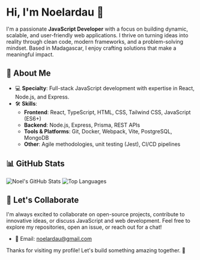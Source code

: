 # Hi, I'm Noelardau 👋

I'm a passionate **JavaScript Developer** with a focus on building dynamic, scalable, and user-friendly web applications. I thrive on turning ideas into reality through clean code, modern frameworks, and a problem-solving mindset. Based in Madagascar, I enjoy crafting solutions that make a meaningful impact.

## 🚀 About Me
- 💻 **Specialty**: Full-stack JavaScript development with expertise in React, Node.js, and Express.
- 🛠 **Skills**:
  - **Frontend**: React, TypeScript, HTML, CSS, Tailwind CSS, JavaScript (ES6+)
  - **Backend**: Node.js, Express, Prisma, REST APIs
  - **Tools & Platforms**: Git, Docker, Webpack, Vite, PostgreSQL, MongoDB
  - **Other**: Agile methodologies, unit testing (Jest), CI/CD pipelines
<!--- 🌱 **Currently Learning**: Advanced TypeScript patterns,.
- 🎯 **Goal**: To contribute to innovative open-source projects and deliver high-quality web solutions.
- 📫 **Contact**: Reach me via [email@example.com](mailto:email@example.com) or [LinkedIn](https://www.linkedin.com/in/your-profile).

## 🛠 Projects
Here are some projects I'm proud of:
- **[Money Tracker](https://github.com/noelardau/money-tracker)**: A full-stack expense tracking app built with React, Node.js, Express, and Prisma, featuring a responsive UI and RESTful API for managing wallets and transactions.
- **[Portfolio Website](https://github.com/noelardau/portfolio)**: A personal portfolio showcasing my work, built with React and Tailwind CSS, optimized for performance and accessibility.
- *More projects in my repositories below!*
-->
## 📊 GitHub Stats
![Noel's GitHub Stats](https://github-readme-stats.vercel.app/api?username=mex2na&show_icons=true&theme=radical)
![Top Languages](https://github-readme-stats.vercel.app/api/top-langs/?username=mex2na&layout=compact&theme=radical)

## 🤝 Let's Collaborate
I'm always excited to collaborate on open-source projects, contribute to innovative ideas, or discuss JavaScript and web development. Feel free to explore my repositories, open an issue, or reach out for a chat!

- 📧 Email: [noelardau@gmail.com](mailto:noelardau@gmail.com)
<!---- 💼 LinkedIn: [linkedin.com/in/your-profile](https://www.linkedin.com/in/your-profile)
- 🌐 Website: [yourwebsite.com](https://yourwebsite.com) (optional)-->

Thanks for visiting my profile! Let's build something amazing together. 🚀
